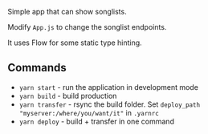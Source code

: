 Simple app that can show songlists.

Modify `App.js` to change the songlist endpoints.

It uses Flow for some static type hinting.

## Commands

* `yarn start` - run the application in development mode
* `yarn build` - build production
* `yarn transfer` - rsync the build folder. Set `deploy_path "myserver:/where/you/want/it"` in `.yarnrc`
* `yarn deploy` - build + transfer in one command
